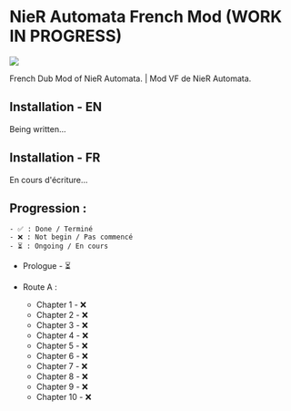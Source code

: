 # NieR Automata French Mod (WORK IN PROGRESS)
<img src="https://img.clostro.tk/NAVFLOGO.png" />


French Dub Mod of NieR Automata. | Mod VF de NieR Automata.

## Installation - EN 
Being written...

## Installation - FR
En cours d'écriture...

## Progression :

    - ✅ : Done / Terminé
    - ❌ : Not begin / Pas commencé
    - ⏳ : Ongoing / En cours

- Prologue - ⏳

- Route A :

    -   Chapter 1 - ❌
    -   Chapter 2 - ❌
    -   Chapter 3 - ❌
    -   Chapter 4 - ❌
    -   Chapter 5 - ❌
    -   Chapter 6 - ❌
    -   Chapter 7 - ❌
    -   Chapter 8 - ❌
    -   Chapter 9 - ❌
    -   Chapter 10 - ❌

